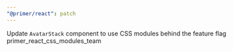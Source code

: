```yaml
---
"@primer/react": patch
---
```


Update `AvatarStack` component to use CSS modules behind the feature flag primer_react_css_modules_team
